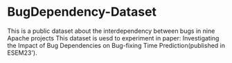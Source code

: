 # BugDependency-Dataset
This is a public dataset about the interdependency between bugs in nine Apache projects
This dataset is uesd to experiment in paper: Investigating the Impact of Bug Dependencies on
Bug-fixing Time Prediction(published in ESEM23').
